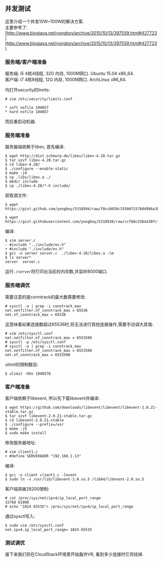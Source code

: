 ## 并发测试
这里介绍一个并发10W~100W的解决方案.    
主要参考了:    
[http://www.blogjava.net/yongboy/archive/2015/10/13/397559.html#427723](http://www.blogjava.net/yongboy/archive/2015/10/13/397559.html#427723)   

### 服务端/客户端准备
服务端: i5 4核4线程, 32G 内存, 1000M网口. Ubuntu 15.04 x86_64.       
客户端: i7 4核8线程, 12G 内存, 1000M网口. ArchLinux x86_64.    

均打开security的limits:    

```
# vim /etc/security/limits.conf

* soft nofile 104857
* hard nofile 104857
```

而后重启动机器.   

### 服务端准备
服务器端依赖于libev, 首先编译:    

```
$ wget http://dist.schmorp.de/libev/libev-4.20.tar.gz
$ tar xzvf libev-4.20.tar.gz
$ cd libev-4.20/
$ ./configure --enable-static
$ make -j4
$ cp .libs/libev.a ./
$ mkdir include
$ cp ./libev-4.20/*.h include/
```

获取源文件:   

```
$ wget
https://gist.github.com/yongboy/5318994/raw/f0cc8650c3350df1578dd986a38f4700152cd976/client1.c
```

```
$ wget
https://gist.githubusercontent.com/yongboy/5318930/raw/ccf8dc236da30fcf4f89567d567eaf295b363d47/server.c
```

编译:    

```
$ vim server.c
- #include "../include/ev.h"
+ #include "./include/ev.h"
$ gcc -o server server.c  ./libev-4.20/libev.a -lm
$ ls server*
server  server.c
```

运行`./server`将打印出当前的内存数,并监听8000端口.    

### 服务端调优
需要注意的是conntrack的最大数需要修改:   

```
# sysctl -a | grep -i conntrack_max
net.netfilter.nf_conntrack_max = 65536
net.nf_conntrack_max = 65536
```
这意味着如果连接数超过65536时,将无法进行其他连接操作,需要手动调大其值:    

```
# vim /etc/sysctl.conf
net.netfilter.nf_conntrack_max = 6553500
# sysctl -p /etc/sysctl.conf
# sysctl -a | grep -i conntrack_max
net.netfilter.nf_conntrack_max = 6553500
net.nf_conntrack_max = 6553500
```
ulimit的限制数目:    

```
$ ulimit -HSn 1048576
```

### 客户端准备
客户端依赖于libevent, 所以先下载libevent并编译:    

```
$ wget https://github.com/downloads/libevent/libevent/libevent-2.0.21-stable.tar.gz
$ tar xzvf libevent-2.0.21-stable.tar.gz
$ cd libevent-2.0.21-stable
$ ./configure --prefix=/usr
$ make -j5
$ sudo make install
```

修改服务器地址:    

```
# vim client1.c
+ #define SERVERADDR "192.168.1.13"
```

编译:    

```
$ gcc -o client client1.c -levent
$ sudo ln -s /usr/lib/libevent-2.0.so.5 /lib64/libevent-2.0.so.5
```

客户端突破28200限制:    

```
# cat /proc/sys/net/ipv4/ip_local_port_range
32768 61000
# echo "1024 65535"> /proc/sys/net/ipv4/ip_local_port_range
```

通过sysctl写入:    

```
$ sudo vim /etc/sysctl.conf
net.ipv4.ip_local_port_range= 1024 65535
```

### 测试调优
接下来我们将在CloudStack环境里开始轰炸VR, 看到多少连接时它将挂掉.    
